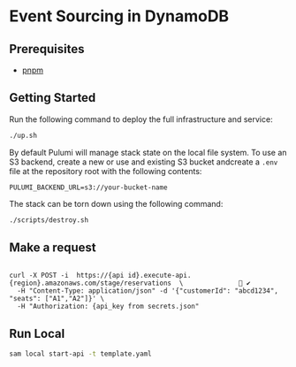 # Event Sourcing in DynamoDB

## Prerequisites

- [pnpm](https://pnpm.io/)

## Getting Started

Run the following command to deploy the full infrastructure and service:

```bash
./up.sh
```

By default Pulumi will manage stack state on the local file system. To use an S3 backend,
create a new or use and existing S3 bucket andcreate a `.env` file at the repository root
with the following contents:

```
PULUMI_BACKEND_URL=s3://your-bucket-name
```

The stack can be torn down using the following command:

```bash
./scripts/destroy.sh
```

## Make a request

```

curl -X POST -i  https://{api id}.execute-api.{region}.amazonaws.com/stage/reservations  \               ✔
  -H "Content-Type: application/json" -d '{"customerId": "abcd1234", "seats": ["A1","A2"]}' \
  -H "Authorization: {api_key from secrets.json"
```

## Run Local
```bash
sam local start-api -t template.yaml
```
